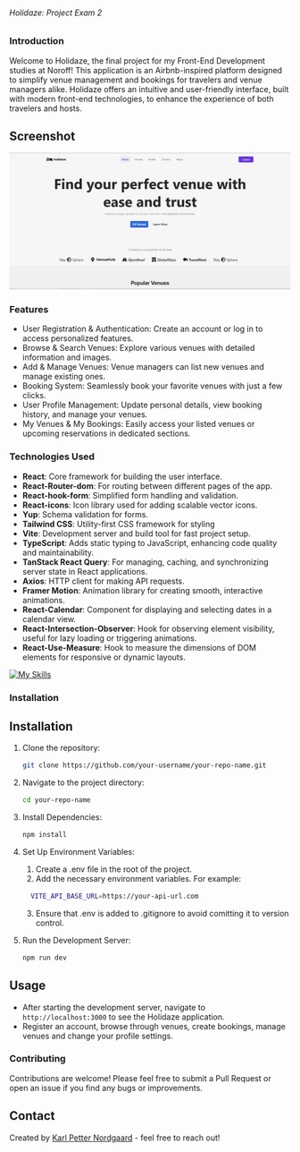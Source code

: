 ###### Holidaze: Project Exam 2

### Introduction
Welcome to Holidaze, the final project for my Front-End Development studies at Noroff! This application is an Airbnb-inspired platform designed to simplify venue management and bookings for travelers and venue managers alike. Holidaze offers an intuitive and user-friendly interface, built with modern front-end technologies, to enhance the experience of both travelers and hosts.

## Screenshot

![Screenshot of the application](./src/assets/Screenshot.jpg)

### Features
- User Registration & Authentication: Create an account or log in to access personalized features.
- Browse & Search Venues: Explore various venues with detailed information and images.
- Add & Manage Venues: Venue managers can list new venues and manage existing ones.
- Booking System: Seamlessly book your favorite venues with just a few clicks.
- User Profile Management: Update personal details, view booking history, and manage your venues.
- My Venues & My Bookings: Easily access your listed venues or upcoming reservations in dedicated sections.

### Technologies Used
- **React**: Core framework for building the user interface.
- **React-Router-dom**: For routing between different pages of the app.
- **React-hook-form**: Simplified form handling and validation.
- **React-icons**: Icon library used for adding scalable vector icons.
- **Yup**: Schema validation for forms.
- **Tailwind CSS**: Utility-first CSS framework for styling
- **Vite**: Development server and build tool for fast project setup.
- **TypeScript**: Adds static typing to JavaScript, enhancing code quality and maintainability.
- **TanStack React Query**: For managing, caching, and synchronizing server state in React applications.
- **Axios**: HTTP client for making API requests.
- **Framer Motion**: Animation library for creating smooth, interactive animations.
- **React-Calendar**: Component for displaying and selecting dates in a calendar view.
- **React-Intersection-Observer**: Hook for observing element visibility, useful for lazy loading or triggering animations.
- **React-Use-Measure**: Hook to measure the dimensions of DOM elements for responsive or dynamic layouts.

[![My Skills](https://skillicons.dev/icons?i=react,typescript,tailwindcss,vite)](https://skillicons.dev)

### Installation
## Installation
1. Clone the repository:
   ```bash
   git clone https://github.com/your-username/your-repo-name.git

2. Navigate to the project directory:
   ```bash
   cd your-repo-name

3. Install Dependencies:
   ```bash
   npm install

4. Set Up Environment Variables:
    1. Create a .env file in the root of the project.
    2. Add the necessary environment variables. For example:
     ```bash
       VITE_API_BASE_URL=https://your-api-url.com
     ```
     3. Ensure that .env is added to .gitignore to avoid comitting it to version control.

6. Run the Development Server:
   ```bash
   npm run dev

## Usage
- After starting the development server, navigate to `http://localhost:3000` to see the Holidaze application.
- Register an account, browse through venues, create bookings, manage venues and change your profile settings.

### Contributing
Contributions are welcome! Please feel free to submit a Pull Request or open an issue if you find any bugs or improvements.

## Contact
Created by [Karl Petter Nordgaard](https://github.com/karlpnord) - feel free to reach out!
